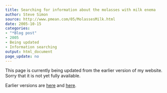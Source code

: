 ```yaml
---
title: Searching for information about the molasses with milk enema
author: Steve Simon
source: http://www.pmean.com/05/MolassesMilk.html
date: 2005-10-15
categories:
- "*Blog post"
- 2005
- Being updated
- Information searching
output: html_document
page_update: no
---
```


This page is currently being updated from the earlier version of my website. Sorry that it is not yet fully available.

<!---More--->

Earlier versions are [here][sim1] and [here][sim2].

[sim1]: http://www.pmean.com/05/MolassesMilk.html
[sim2]: http://new.pmean.com/searching-literature-enema/
